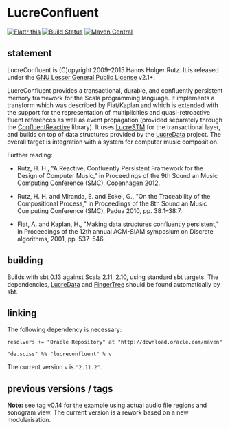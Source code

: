 # LucreConfluent

[![Flattr this](http://api.flattr.com/button/flattr-badge-large.png)](https://flattr.com/submit/auto?user_id=sciss&url=https%3A%2F%2Fgithub.com%2FSciss%2FLucreConfluent&title=LucreConfluent&language=Scala&tags=github&category=software)
[![Build Status](https://travis-ci.org/Sciss/LucreConfluent.svg?branch=master)](https://travis-ci.org/Sciss/LucreConfluent)
[![Maven Central](https://maven-badges.herokuapp.com/maven-central/de.sciss/lucreconfluent_2.11/badge.svg)](https://maven-badges.herokuapp.com/maven-central/de.sciss/lucreconfluent_2.11)

## statement

LucreConfluent is (C)opyright 2009&ndash;2015 Hanns Holger Rutz. It is released under the [GNU Lesser General Public License](http://github.com/Sciss/LucreConfluent/blob/master/licenses/LucreConfluent-License.txt) v2.1+.

LucreConfluent provides a transactional, durable, and confluently persistent memory framework for the Scala programming language. It implements a transform which was described by Fiat/Kaplan and which is extended with the support for the representation of multiplicities and quasi-retroactive fluent references as well as event propagation (provided separately through the [ConfluentReactive](https://github.com/Sciss/ConfluentReactive) library). It uses [LucreSTM](https://github.com/Sciss/LucreSTM) for the transactional layer, and builds on top of data structures provided by the [LucreData](https://github.com/Sciss/LucreData) project. The overall target is integration with a system for computer music composition.

Further reading:

 - Rutz, H. H., "A Reactive, Confluently Persistent Framework for the Design of Computer Music," in Proceedings of the 9th Sound an Music Computing Conference (SMC), Copenhagen 2012.

 - Rutz, H. H. and Miranda, E. and Eckel, G., "On the Traceability of the Compositional Process," in Proceedings of the 8th Sound an Music Computing Conference (SMC), Padua 2010, pp. 38:1–38:7.

 - Fiat, A. and Kaplan, H., "Making data structures confluently persistent," in Proceedings of the 12th annual ACM-SIAM symposium on Discrete algorithms, 2001, pp. 537–546.

## building

Builds with sbt 0.13 against Scala 2.11, 2.10, using standard sbt targets. The dependencies, [LucreData](https://github.com/Sciss/LucreData) and [FingerTree](https://github.com/Sciss/FingerTree) should be found automatically by sbt.

## linking

The following dependency is necessary:

    resolvers += "Oracle Repository" at "http://download.oracle.com/maven"
    
    "de.sciss" %% "lucreconfluent" % v

The current version `v` is `"2.11.2"`.

## previous versions / tags

__Note:__ see tag v0.14 for the example using actual audio file regions and sonogram view. The current version is a rework based on a new modularisation.
